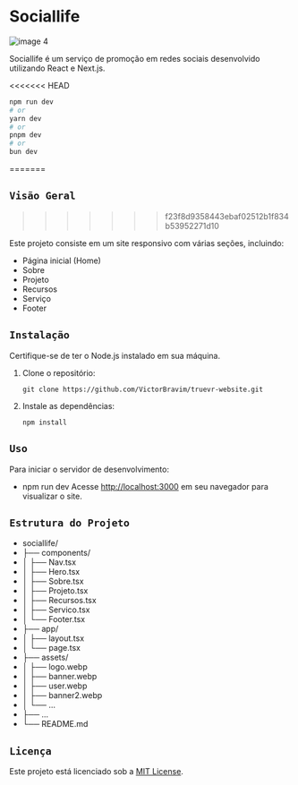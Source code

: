 # Sociallife

![image 4](https://github.com/VictorBravim/Sociallife/assets/122113588/4547d4b1-2369-4c92-ace1-33a0cc313838)

Sociallife é um serviço de promoção em redes sociais desenvolvido utilizando React e Next.js.

<<<<<<< HEAD
```bash
npm run dev
# or
yarn dev
# or
pnpm dev
# or 
bun dev
```
=======
## <code>Visão Geral</code>
>>>>>>> f23f8d9358443ebaf02512b1f834b53952271d10

Este projeto consiste em um site responsivo com várias seções, incluindo:

- Página inicial (Home)
- Sobre
- Projeto
- Recursos
- Serviço
- Footer

## <code>Instalação</code>

Certifique-se de ter o Node.js instalado em sua máquina.

1. Clone o repositório:
   
   ```
   git clone https://github.com/VictorBravim/truevr-website.git
   ```
2. Instale as dependências:
   
   ```
   npm install
   ```
   
## <code>Uso</code>

Para iniciar o servidor de desenvolvimento:

- npm run dev
Acesse [http://localhost:3000](http://localhost:3000) em seu navegador para visualizar o site.

## <code>Estrutura do Projeto</code>

- sociallife/
- ├── components/
- │ ├── Nav.tsx
- │ ├── Hero.tsx
- │ ├── Sobre.tsx
- │ ├── Projeto.tsx
- │ ├── Recursos.tsx
- │ ├── Servico.tsx
- │ └── Footer.tsx
- ├── app/
- │ ├── layout.tsx
- │ └── page.tsx
- ├── assets/
- │ ├── logo.webp
- │ ├── banner.webp
- │ ├── user.webp
- │ ├── banner2.webp
- │ └── ...
- ├── ...
- └── README.md

## <code>Licença</code>

Este projeto está licenciado sob a [MIT License](LICENSE).



